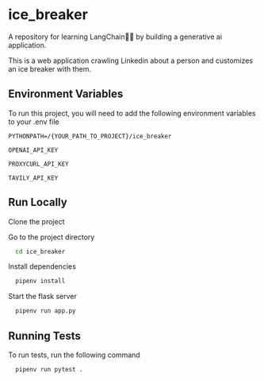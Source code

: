 
# ice_breaker

A repository for learning LangChain🦜🔗  by building a generative ai application.

This is a web application crawling Linkedin about a person and customizes an ice breaker with them.



## Environment Variables

To run this project, you will need to add the following environment variables to your .env file

`PYTHONPATH=/{YOUR_PATH_TO_PROJECT}/ice_breaker`

`OPENAI_API_KEY`

`PROXYCURL_API_KEY`

`TAVILY_API_KEY`

## Run Locally

Clone the project

Go to the project directory

```bash
  cd ice_breaker
```

Install dependencies

```bash
  pipenv install
```

Start the flask server

```bash
  pipenv run app.py
```


## Running Tests

To run tests, run the following command

```bash
  pipenv run pytest .
```


